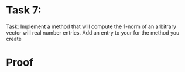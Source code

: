 # Task 7: 
Task: Implement a method that will compute the 1-norm of an arbitrary vector will real number entries. Add an entry to your for the method you create
# Proof
